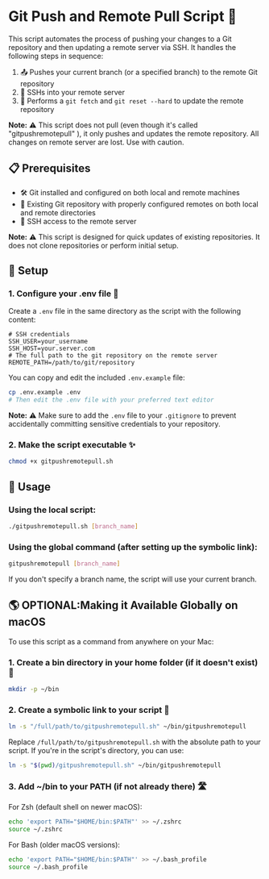 # Git Push and Remote Pull Script 🚀

This script automates the process of pushing your changes to a Git repository and then updating a remote server via SSH. It handles the following steps in sequence:

1. 📤 Pushes your current branch (or a specified branch) to the remote Git repository
2. 🔐 SSHs into your remote server
3. 🔄 Performs a `git fetch` and `git reset --hard` to update the remote repository

**Note:** ⚠️ This script does not pull (even though it's called "gitpushremotepull" ), it only pushes and updates the remote repository. All changes on remote server are lost. Use with caution.

## 📋 Prerequisites

- 🛠️ Git installed and configured on both local and remote machines
- 📁 Existing Git repository with properly configured remotes on both local and remote directories
- 🔑 SSH access to the remote server

**Note:** ⚠️ This script is designed for quick updates of existing repositories. It does not clone repositories or perform initial setup.

## 🔧 Setup

### 1. Configure your .env file 📝

Create a `.env` file in the same directory as the script with the following content:

```
# SSH credentials
SSH_USER=your_username
SSH_HOST=your.server.com
# The full path to the git repository on the remote server
REMOTE_PATH=/path/to/git/repository
```

You can copy and edit the included `.env.example` file:

```bash
cp .env.example .env
# Then edit the .env file with your preferred text editor
```

**Note:** ⚠️ Make sure to add the `.env` file to your `.gitignore` to prevent accidentally committing sensitive credentials to your repository.

### 2. Make the script executable ✨

```bash
chmod +x gitpushremotepull.sh
```

## 🚀 Usage

### Using the local script:

```bash
./gitpushremotepull.sh [branch_name]
```

### Using the global command (after setting up the symbolic link):

```bash
gitpushremotepull [branch_name]
```

If you don't specify a branch name, the script will use your current branch.

## 🌎 OPTIONAL:Making it Available Globally on macOS

To use this script as a command from anywhere on your Mac:

### 1. Create a bin directory in your home folder (if it doesn't exist) 📂

```bash
mkdir -p ~/bin
```

### 2. Create a symbolic link to your script 🔗

```bash
ln -s "/full/path/to/gitpushremotepull.sh" ~/bin/gitpushremotepull
```

Replace `/full/path/to/gitpushremotepull.sh` with the absolute path to your script. If you're in the script's directory, you can use:

```bash
ln -s "$(pwd)/gitpushremotepull.sh" ~/bin/gitpushremotepull
```

### 3. Add ~/bin to your PATH (if not already there) 🛣️

For Zsh (default shell on newer macOS):

```bash
echo 'export PATH="$HOME/bin:$PATH"' >> ~/.zshrc
source ~/.zshrc
```

For Bash (older macOS versions):

```bash
echo 'export PATH="$HOME/bin:$PATH"' >> ~/.bash_profile
source ~/.bash_profile
```
